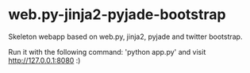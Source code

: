 web.py-jinja2-pyjade-bootstrap
==============================

Skeleton webapp based on web.py, jinja2, pyjade and twitter bootstrap.

Run it with the following command: 'python app.py' and visit http://127.0.0.1:8080 :)

